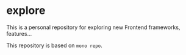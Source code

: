 # explore

This is a personal repository for exploring new Frontend frameworks, features...

This repository is based on `mono repo`.
